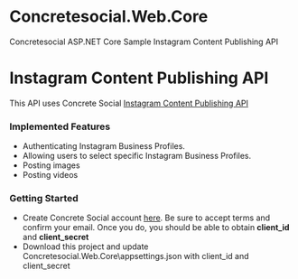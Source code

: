 # Concretesocial.Web.Core
Concretesocial ASP.NET Core Sample Instagram Content Publishing API
# Instagram Content Publishing API
This API uses Concrete Social [Instagram Content Publishing API](https://concretesocial.io)

### Implemented Features

* Authenticating Instagram Business Profiles.
* Allowing users to select specific Instagram Business Profiles.
* Posting images
* Posting videos

### Getting Started

* Create Concrete Social account [here](https://concretesocial.io/). Be sure to accept terms and confirm your email. Once you do, you should be able to obtain **client_id** and **client_secret**
* Download this project and update Concretesocial.Web.Core\appsettings.json with client_id and client_secret
